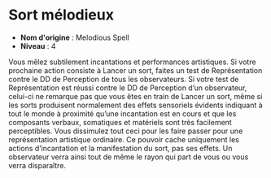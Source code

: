 # Sort mélodieux

 * **Nom d'origine** : Melodious Spell
 * **Niveau** : 4


<p>Vous mêlez subtilement incantations et performances artistiques. Si votre prochaine action consiste à Lancer un sort, faites un test de Représentation contre le DD de Perception de tous les observateurs. Si votre test de Représentation est réussi contre le DD de Perception d’un observateur, celui-ci ne remarque pas que vous êtes en train de Lancer un sort, même si les sorts produisent normalement des effets sensoriels évidents indiquant à tout le monde à proximité qu’une incantation est en cours et que les composants verbaux, somatiques et matériels sont très facilement perceptibles. Vous dissimulez tout ceci pour les faire passer pour une représentation artistique ordinaire. Ce pouvoir cache uniquement les actions d’incantation et la manifestation du sort, pas ses effets. Un observateur verra ainsi tout de même le rayon qui part de vous ou vous verra disparaître.</p>